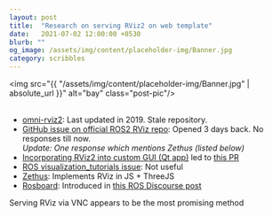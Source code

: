 ```yaml
---
layout: post
title:  "Research on serving RViz2 on web template"
date:   2021-07-02 12:00:00 +0530
blurb: ""
og_image: /assets/img/content/placeholder-img/Banner.jpg
category: scribbles
---
```


<img src="{{ "/assets/img/content/placeholder-img/Banner.jpg" | absolute_url }}" alt="bay" class="post-pic"/>
<br />
<br />

- [omni-rviz2](https://github.com/emersonknapp/omni-rviz2): Last updated in 2019. Stale repository.
- [GitHub issue on official ROS2 RViz repo](https://github.com/ros2/rviz/issues/720): Opened 3 days back. No responses till now.  
  *Update: One response which mentions Zethus (listed below)*
- [Incorporating RViz2 into custom GUI (Qt app)](https://github.com/ros2/rviz/issues/645) led to [this PR](https://github.com/ros2/rviz/pull/649)
- [ROS visualization_tutorials issue](https://github.com/ros-visualization/visualization_tutorials/issues/66): Not useful
- [Zethus](https://github.com/robostack/zethus): Implements RViz in JS + ThreeJS
- [Rosboard](https://github.com/dheera/rosboard): Introduced in [this ROS Discourse post](https://discourse.ros.org/t/introducing-rosboard-web-based-visualizations-for-ros1-and-ros2/21311)


Serving RViz via VNC appears to be the most promising method
